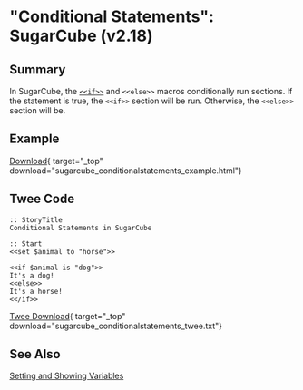 # "Conditional Statements": SugarCube (v2.18)

## Summary

In SugarCube, the [`<<if>>`](http://www.motoslave.net/sugarcube/2/docs/macros.html#macros-if) and `<<else>>` macros conditionally run sections. If the statement is true, the `<<if>>` section will be run. Otherwise, the `<<else>>` section will be.

## Example

[Download](sugarcube_conditionalstatements_example.html){ target="_top" download="sugarcube_conditionalstatements_example.html"}

## Twee Code

```twee
:: StoryTitle
Conditional Statements in SugarCube

:: Start
<<set $animal to "horse">>

<<if $animal is "dog">>
It's a dog!
<<else>>
It's a horse!
<</if>>
```

[Twee Download](sugarcube_conditionalstatements_twee.txt){ target="_top" download="sugarcube_conditionalstatements_twee.txt"}

## See Also

[Setting and Showing Variables](../../settingandshowing/sugarcube/sugarcube_settingandshowing.md)
